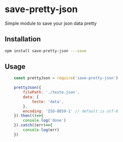 # save-pretty-json

Simple module to save your json data pretty

## Installation

```bash
npm install save-pretty-json ---save
```

## Usage

```javascript
    const prettyJson = require('save-pretty-json')
    
    prettyJson({
        filePath: './teste.json',
        data: {
            teste: 'data',
        },
        encoding: 'ISO-8859-1' // default is utf-8
    }).then(()=>{
        console.log('done')
    }).catch((err)=>{
        console.log(err)
    })
```
